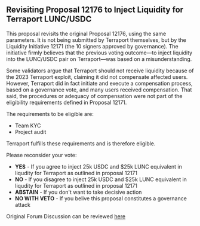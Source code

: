 ## Revisiting Proposal 12176 to Inject Liquidity for Terraport LUNC/USDC

This proposal revisits the original Proposal 12176, using the same parameters. It is not being submitted by Terraport themselves, but by the Liquidity Initiative 12171 (the 10 signers approved by governance). The initiative firmly believes that the previous voting outcome—to inject liquidity into the LUNC/USDC pair on Terraport—was based on a misunderstanding.

Some validators argue that Terraport should not receive liquidity because of the 2023 Terraport exploit, claiming it did not compensate affected users. However, Terraport did in fact initiate and execute a compensation process, based on a governance vote, and many users received compensation. That said, the procedures or adequacy of compensation were not part of the eligibility requirements defined in Proposal 12171.

The requirements to be eligible are:

- Team KYC
- Project audit

Terraport fulfills these requirements and is therefore eligible.

Please reconsider your vote:

- **YES** - If you agree to inject 25k USDC and $25k LUNC equivalent in liqudity for Terraport as outlined in proposal 12171
- **NO** - If you disagree to inject 25k USDC and $25k LUNC equivalent in liqudity for Terraport as outlined in proposal 12171
- **ABSTAIN** - If you don't want to take decisive action
- **NO WITH VETO** - If you belive this proposal constitutes a governance attack

Original Forum Discussion can be reviewed [here](https://discourse.luncgoblins.com/t/request-to-inject-liquidity-for-terraport-dex-as-outlined-by-proposal-12171)
